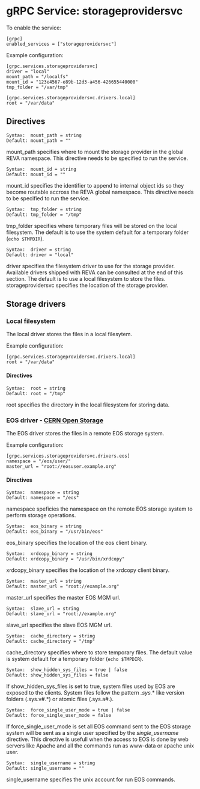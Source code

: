 # gRPC Service: storageprovidersvc

To enable the service:

```
[grpc]
enabled_services = ["storageprovidersvc"]
```

Example configuration:

```
[grpc.services.storageprovidersvc]
driver = "local"
mount_path = "/localfs"
mount_id = "123e4567-e89b-12d3-a456-426655440000"
tmp_folder = "/var/tmp"

[grpc.services.storageprovidersvc.drivers.local]
root = "/var/data"
```

## Directives

```
Syntax:  mount_path = string
Default: mount_path = ""
```
mount_path specifies where to mount the storage provider
in the global REVA namespace. This directive needs to be specified
to run the service.

```
Syntax:  mount_id = string
Default: mount_id = ""
```
mount_id specifies the identifier to append to internal object ids
so they become routable accross the REVA global namespace. This directive
needs to be specified to run the service.

```
Syntax:  tmp_folder = string
Default: tmp_folder = "/tmp"
```
tmp_folder specifies where temporary files will be stored
on the local filesystem. The default is to use the 
system default for a temporary folder (```echo $TMPDIR```).

```
Syntax:  driver = string
Default: driver = "local"
```

driver specifies the filesystem driver to use for the storage provider.
Available drivers shipped with REVA can be consulted at the end of this section.
The default is to use a local filesystem to store the files.
storageprovidersvc specifies the location of the storage provider.

## Storage drivers

### Local filesystem
The local driver stores the files in a local filesytem.

Example configuration: 

```
[grpc.services.storageprovidersvc.drivers.local]
root = "/var/data"
```

#### Directives

```
Syntax:  root = string
Default: root = "/tmp"
```

root specifies the directory in the local filesystem for storing data.


### EOS driver - [CERN Open Storage](http://eos.web.cern.ch/)
The EOS driver stores the files in a remote EOS storage system.


Example configuration: 

```
[grpc.services.storageprovidersvc.drivers.eos]
namespace = "/eos/user/"
master_url = "root://eosuser.example.org"
```

#### Directives

```
Syntax:  namespace = string
Default: namespace = "/eos"
```
namespace speficies the namespace on the remote EOS
storage system to perform storage operations.

```
Syntax:  eos_binary = string
Default: eos_binary = "/usr/bin/eos"
```
eos_binary specifies the location of the eos client binary.

```
Syntax:  xrdcopy_binary = string
Default: xrdcopy_binary = "/usr/bin/xrdcopy"
```

xrdcopy_binary specifies the location of the xrdcopy client binary.

```
Syntax:  master_url = string
Default: master_url = "root://example.org"
```
master_url specifies the master EOS MGM url.

```
Syntax:  slave_url = string
Default: slave_url = "root://example.org"
```
slave_url specifies the slave EOS MGM url.

```
Syntax:  cache_directory = string
Default: cache_directory = "/tmp"
```

cache_directory specifies where to store temporary files.
The default value is system default for a temporary folder (```echo $TMPDIR```).

```
Syntax:  show_hidden_sys_files = true | false
Default: show_hidden_sys_files = false
```

If show_hidden_sys_files is set to true, system files
used by EOS are exposed to the clients. System files follow the pattern
*.sys.** like version folders (.sys.v#.*) or atomic files (.sys.a#.).


```
Syntax:  force_single_user_mode = true | false
Default: force_single_user_mode = false
```

If force_single_user_mode is set all EOS command sent to the EOS
storage system will be sent as a single user specified by the *single_username*
directive. This directive is usefull when the access to EOS is done by 
web servers like Apache and all the commands run as www-data or apache unix user.

```
Syntax:  single_username = string
Default: single_username = ""
```

single_username specifies the unix account for run EOS commands. 

